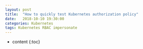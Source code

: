 ```yaml
---
layout: post
title:  "How to quickly test Kubernetes authorization policy"
date:   2018-10-10 19:30:00
categories: Kubernetes
tags: Kubernetes RBAC impersonate
---
```


* content
{:toc}


